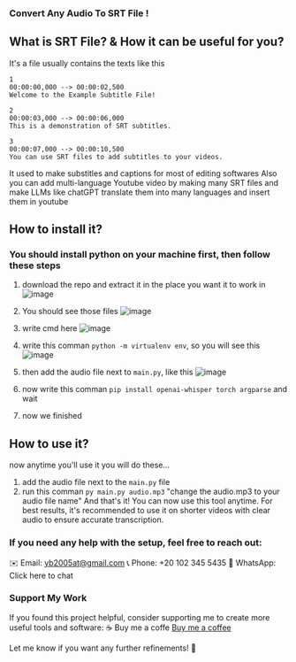 ### Convert Any Audio To SRT File !

## What is SRT File? & How it can be useful for you?
It's a file usually contains the texts like this
```
1
00:00:00,000 --> 00:00:02,500
Welcome to the Example Subtitle File!

2
00:00:03,000 --> 00:00:06,000
This is a demonstration of SRT subtitles.

3
00:00:07,000 --> 00:00:10,500
You can use SRT files to add subtitles to your videos.
```

It used to make substitles and captions for most of editing softwares
Also you can add multi-language Youtube video by making many SRT files and make LLMs like chatGPT translate them into many languages and insert them in youtube


## How to install it?
### You should install python on your machine first, then follow these steps
1. download the repo and extract it in the place you want it to work in
![image](https://github.com/user-attachments/assets/c71dd56c-136d-4393-b148-17a947cbd0a2)

2. You should see those files
![image](https://github.com/user-attachments/assets/24266824-d95e-4106-9d66-81d8bb02306f)

3. write cmd here
![image](https://github.com/user-attachments/assets/f894a821-faa8-455d-96d8-2c73a5e02611)

4. write this comman ``` python -m virtualenv env ```, so you will see this
![image](https://github.com/user-attachments/assets/591016e4-43aa-4ad6-aebb-0a49f13c14c0)

5. then add the audio file next to ```main.py```, like this
![image](https://github.com/user-attachments/assets/e8f62ce1-40ef-49e9-bd0f-f58ca22cefab)

6. now write this comman ```pip install openai-whisper torch argparse``` and wait

7. now we finished


## How to use it?
now anytime you'll use it you will do these...
1. add the audio file next to the ```main.py``` file
2. run this comman ```py main.py audio.mp3``` "change the audio.mp3 to your audio file name"
And that's it!
You can now use this tool anytime. For best results, it's recommended to use it on shorter videos with clear audio to ensure accurate transcription.

### If you need any help with the setup, feel free to reach out:
✉️ Email: yb2005at@gmail.com
📞 Phone: +20 102 345 5435
📱 WhatsApp: Click here to chat

### Support My Work
If you found this project helpful, consider supporting me to create more useful tools and software:
☕ Buy me a coffe [Buy me a coffee](https://buymeacoffee.com/youssefshreef)

Let me know if you want any further refinements! 🚀
